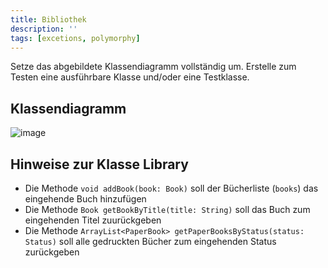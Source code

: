 ```yaml
---
title: Bibliothek
description: ''
tags: [excetions, polymorphy]
---
```


Setze das abgebildete Klassendiagramm vollständig um. Erstelle zum Testen eine ausführbare Klasse und/oder eine Testklasse.

## Klassendiagramm
![image](https://user-images.githubusercontent.com/47243617/207538622-2222371e-1225-4b1e-a732-d7d36e02c516.png)

## Hinweise zur Klasse Library
- Die Methode `void addBook(book: Book)` soll der Bücherliste (`books`) das eingehende Buch hinzufügen
- Die Methode `Book getBookByTitle(title: String)` soll das Buch zum eingehenden Titel zuurückgeben
- Die Methode `ArrayList<PaperBook> getPaperBooksByStatus(status: Status)` soll alle gedruckten Bücher zum eingehenden Status zurückgeben
